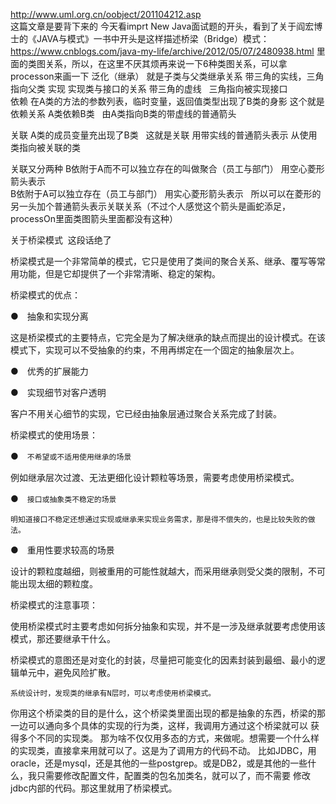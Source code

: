 http://www.uml.org.cn/oobject/201104212.asp  
这篇文章是要背下来的
今天看imprt New Java面试题的开头，看到了关于阎宏博士的《JAVA与模式》一书中开头是这样描述桥梁（Bridge）模式：
https://www.cnblogs.com/java-my-life/archive/2012/05/07/2480938.html
里面的类图关系，所以，在这里不厌其烦再来说一下6种类图关系，可以拿processon来画一下
泛化（继承）  就是子类与父类继承关系  带三角的实线，三角指向父类
实现 实现类与接口的关系 带三角的虚线   三角指向被实现接口
<br/>
依赖  在A类的方法的参数列表，临时变量，返回值类型出现了B类的身影  这个就是依赖关系 A类依赖B类   由A类指向B类的带虚线的普通箭头

关联 A类的成员变量充出现了B类   这就是关联  用带实线的普通箭头表示 从使用类指向被关联的类

关联又分两种  B依附于A而不可以独立存在的叫做聚合（员工与部门）  用空心菱形箭头表示   
B依附于A可以独立存在（员工与部门） 用实心菱形箭头表示   
所以可以在菱形的另一头加个普通箭头表示关联关系（不过个人感觉这个箭头是画蛇添足，processOn里面类图箭头里面都没有这种）


关于桥梁模式  这段话绝了

桥梁模式是一个非常简单的模式，它只是使用了类间的聚合关系、继承、覆写等常用功能，但是它却提供了一个非常清晰、稳定的架构。

 

桥梁模式的优点：

●　抽象和实现分离

这是桥梁模式的主要特点，它完全是为了解决继承的缺点而提出的设计模式。在该模式下，实现可以不受抽象的约束，不用再绑定在一个固定的抽象层次上。

●　优秀的扩展能力

 

●　实现细节对客户透明

客户不用关心细节的实现，它已经由抽象层通过聚合关系完成了封装。

 

桥梁模式的使用场景：

●　`不希望或不适用使用继承的场景`

例如继承层次过渡、无法更细化设计颗粒等场景，需要考虑使用桥梁模式。

●　`接口或抽象类不稳定的场景`

`明知道接口不稳定还想通过实现或继承来实现业务需求，那是得不偿失的，也是比较失败的做法。`

●　重用性要求较高的场景

设计的颗粒度越细，则被重用的可能性就越大，而采用继承则受父类的限制，不可能出现太细的颗粒度。

 

桥梁模式的注意事项：

使用桥梁模式时主要考虑如何拆分抽象和实现，并不是一涉及继承就要考虑使用该模式，那还要继承干什么。

桥梁模式的意图还是对变化的封装，尽量把可能变化的因素封装到最细、最小的逻辑单元中，避免风险扩散。

`系统设计时，发现类的继承有N层时，可以考虑使用桥梁模式。`

你用这个桥梁类的目的是什么，这个桥梁类里面出现的都是抽象的东西，桥梁的那一边可以通向多个具体的实现的行为类，这样，我调用方通过这个桥梁就可以
获得多个不同的实现类。
那为啥不仅仅用多态的方式，来做呢。想需要一个什么样的实现类，直接拿来用就可以了。这是为了调用方的代码不动。
比如JDBC，用oracle，还是mysql，还是其他的一些postgrep。或是DB2，或是其他的一些什么，我只需要修改配置文件，配置类的包名加类名，就可以了，而不需要
修改jdbc内部的代码。那这里就用了桥梁模式。















